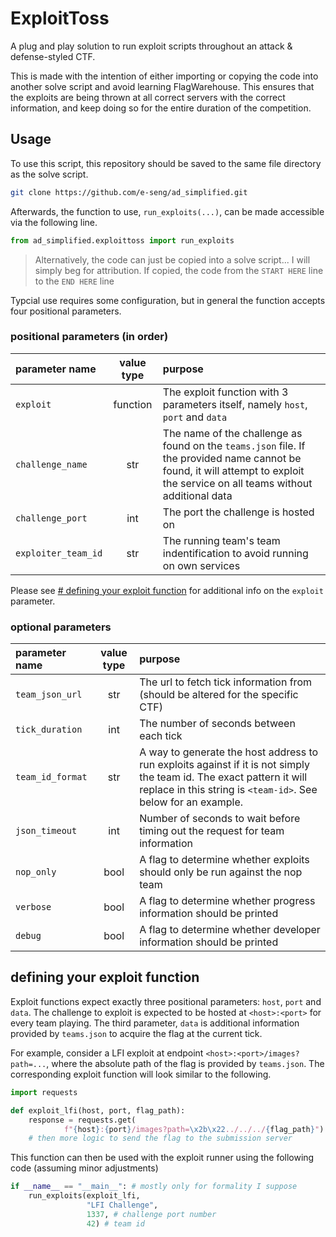 # ExploitToss

A plug and play solution to run exploit scripts throughout an attack &
defense-styled CTF.

This is made with the intention of either importing or copying the code into
another solve script and avoid learning FlagWarehouse. This ensures that the
exploits are being thrown at all correct servers with the correct information,
and keep doing so for the entire duration of the competition.

## Usage

To use this script, this repository should be saved to the same file directory
as the solve script.

```sh
git clone https://github.com/e-seng/ad_simplified.git
```

Afterwards, the function to use, `run_exploits(...)`, can be made accessible via
the following line.

```py
from ad_simplified.exploittoss import run_exploits
```

> Alternatively, the code can just be copied into a solve script... I will
> simply beg for attribution. If copied, the code from the `START HERE` line to
> the `END HERE` line

Typcial use requires some configuration, but in general the function accepts
four positional parameters.

### positional parameters (in order)

| parameter name    | value type | purpose                                       |
|:---               |   :---:    | :--                                           |
|`exploit`          | function   | The exploit function with 3 parameters itself, namely `host`, `port` and  `data`|
|`challenge_name`   | str        | The name of the challenge as found on the `teams.json` file. If the provided name cannot be found, it will attempt to exploit the service on all teams without additional data |
|`challenge_port`   | int        | The port the challenge is hosted on |
|`exploiter_team_id`| str        | The running team's team indentification to avoid running on own services |

Please see [# defining your exploit function](#defining-your-exploit-function)
for additional info on the `exploit` parameter.

### optional parameters

| parameter name    | value type | purpose                                       |
|:---               |   :---:    | :--                                           |
|`team_json_url`    | str        | The url to fetch tick information from (should be altered for the specific CTF) |
|`tick_duration`    | int        | The number of seconds between each tick
|`team_id_format`   | str        | A way to generate the host address to run exploits against if it is not simply the team id. The exact pattern it will replace in this string is `<team-id>`. See below for an example. |
|`json_timeout`     | int        | Number of seconds to wait before timing out the request for team information |
|`nop_only`         | bool       | A flag to determine whether exploits should only be run against the nop team |
|`verbose`          | bool       | A flag to determine whether progress information should be printed |
|`debug`            | bool       | A flag to determine whether developer information should be printed |

## defining your exploit function

Exploit functions expect exactly three positional parameters: `host`, `port` and
`data`. The challenge to exploit is expected to be hosted at `<host>:<port>` for
every team playing. The third parameter, `data` is additional information
provided by `teams.json` to acquire the flag at the current tick.

For example, consider a LFI exploit at endpoint `<host>:<port>/images?path=...`,
where the absolute path of the flag is provided by `teams.json`. The
corresponding exploit function will look similar to the following.

```py
import requests

def exploit_lfi(host, port, flag_path):
    response = requests.get(
            f"{host}:{port}/images?path=\x2b\x22../../../{flag_path}")
    # then more logic to send the flag to the submission server
```

This function can then be used with the exploit runner using the following code
(assuming minor adjustments)

```py
if __name__ == "__main__": # mostly only for formality I suppose
    run_exploits(exploit_lfi,
                 "LFI Challenge",
                 1337, # challenge port number
                 42) # team id
```

